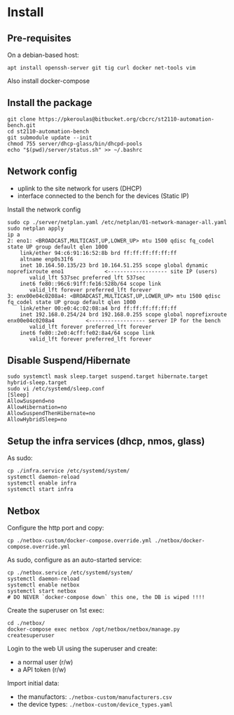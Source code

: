 # Install #

## Pre-requisites

On a debian-based host:

```
apt install openssh-server git tig curl docker net-tools vim
```

Also install docker-compose

## Install the package

```
git clone https://pkeroulas@bitbucket.org/cbcrc/st2110-automation-bench.git
cd st2110-automation-bench
git submodule update --init
chmod 755 server/dhcp-glass/bin/dhcpd-pools
echo "$(pwd)/server/status.sh" >> ~/.bashrc
```

## Network config

* uplink to the site network for users (DHCP)
* interface connected to the bench for the devices (Static IP)

Install the network config

```
sudo cp ./server/netplan.yaml /etc/netplan/01-network-manager-all.yaml
sudo netplan apply
ip a
2: eno1: <BROADCAST,MULTICAST,UP,LOWER_UP> mtu 1500 qdisc fq_codel state UP group default qlen 1000
    link/ether 94:c6:91:16:52:8b brd ff:ff:ff:ff:ff:ff
    altname enp0s31f6
    inet 10.164.50.135/23 brd 10.164.51.255 scope global dynamic noprefixroute eno1             <------------------- site IP (users)
       valid_lft 537sec preferred_lft 537sec
    inet6 fe80::96c6:91ff:fe16:528b/64 scope link 
       valid_lft forever preferred_lft forever
3: enx00e04c0208a4: <BROADCAST,MULTICAST,UP,LOWER_UP> mtu 1500 qdisc fq_codel state UP group default qlen 1000
    link/ether 00:e0:4c:02:08:a4 brd ff:ff:ff:ff:ff:ff
    inet 192.168.0.254/24 brd 192.168.0.255 scope global noprefixroute enx00e04c0208a4          <------------------ server IP for the bench
       valid_lft forever preferred_lft forever
    inet6 fe80::2e0:4cff:fe02:8a4/64 scope link 
       valid_lft forever preferred_lft forever
```

## Disable Suspend/Hibernate

```
sudo systemctl mask sleep.target suspend.target hibernate.target hybrid-sleep.target
sudo vi /etc/systemd/sleep.conf
[Sleep]
AllowSuspend=no
AllowHibernation=no
AllowSuspendThenHibernate=no
AllowHybridSleep=no
```

## Setup the infra services (dhcp, nmos, glass)

As sudo:

```
cp ./infra.service /etc/systemd/system/
systemctl daemon-reload
systemctl enable infra
systemctl start infra
```

## Netbox

Configure the http port and copy:

```
cp ./netbox-custom/docker-compose.override.yml ./netbox/docker-compose.override.yml
```

As sudo, configure as an auto-started service:

```
cp ./netbox.service /etc/systemd/system/
systemctl daemon-reload
systemctl enable netbox
systemctl start netbox
# DO NEVER `docker-compose down` this one, the DB is wiped !!!!
```

Create the superuser on 1st exec:

```
cd ./netbox/
docker-compose exec netbox /opt/netbox/netbox/manage.py createsuperuser
```

Login to the web UI using the superuser and create:

- a normal user (r/w)
- a API token (r/w)


Import initial data:

- the manufactors: `./netbox-custom/manufacturers.csv`
- the device types: `./netbox-custom/device_types.yaml`
